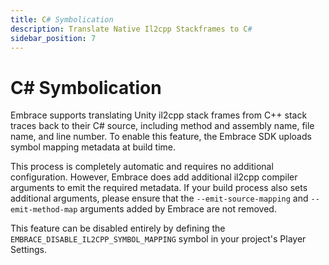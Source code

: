 ```yaml
---
title: C# Symbolication
description: Translate Native Il2cpp Stackframes to C#
sidebar_position: 7
---
```


# C# Symbolication

Embrace supports translating Unity il2cpp stack frames from C++ stack traces back to their C# source, including method and assembly name, file name, and line number. To enable this feature, the Embrace SDK uploads symbol mapping metadata at build time.  

This process is completely automatic and requires no additional configuration. However, Embrace does add additional il2cpp compiler arguments to emit the required metadata. If your build process also sets additional arguments, please ensure that the `--emit-source-mapping` and `--emit-method-map` arguments added by Embrace are not removed.

This feature can be disabled entirely by defining the `EMBRACE_DISABLE_IL2CPP_SYMBOL_MAPPING` symbol in your project's Player Settings. 